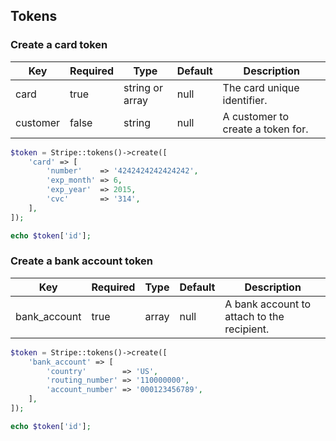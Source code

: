 ## Tokens

### Create a card token

Key      | Required | Type            | Default | Description
-------- | -------- | --------------- | ------- | ------------------------------
card     | true     | string or array | null    | The card unique identifier.
customer | false    | string          | null    | A customer to create a token for.

```php
$token = Stripe::tokens()->create([
	'card' => [
		'number'    => '4242424242424242',
		'exp_month' => 6,
		'exp_year'  => 2015,
		'cvc'       => '314',
	],
]);

echo $token['id'];
```

### Create a bank account token

Key          | Required | Type  | Default | Description
------------ | -------- | ----- | ------- | ------------------------------------
bank_account | true     | array | null    | A bank account to attach to the recipient.

```php
$token = Stripe::tokens()->create([
	'bank_account' => [
		'country'        => 'US',
		'routing_number' => '110000000',
		'account_number' => '000123456789',
	],
]);

echo $token['id'];
```
